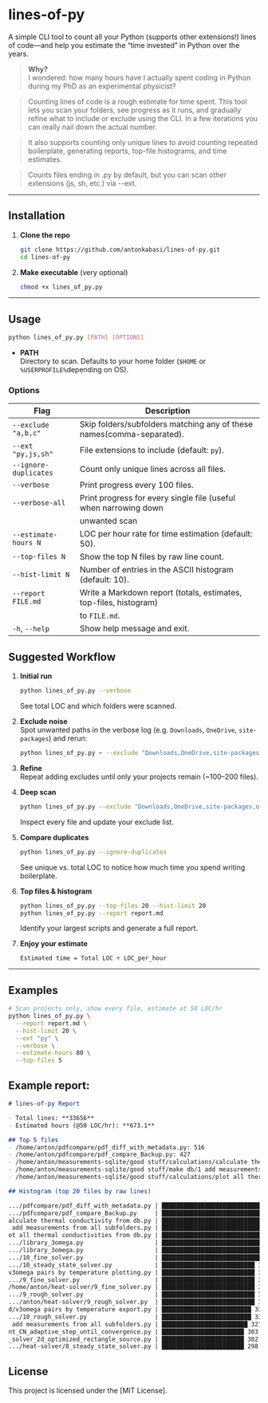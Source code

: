 # lines-of-py

A simple CLI tool to count all your Python (supports other extensions!) lines of code—and help you estimate the “time invested” in Python over the years.

> **Why?**  
> I wondered: how many hours have I actually spent coding in Python during my PhD as an experimental physicist? 

> Counting lines of code is a rough estimate for time spent. This tool lets you scan your folders, see progress as it runs, and gradually refine what to include or exclude using the CLI. In a few iterations you can really nail down the actual number.  

> It also supports counting only unique lines to avoid counting repeated boilerplate, generating reports, top-file histograms, and time estimates.

> Counts files ending in .py by default, but you can scan other extensions (js, sh, etc.) via --ext.
---

## Installation

1. **Clone the repo**  
   ```bash
   git clone https://github.com/antonkabasi/lines-of-py.git
   cd lines-of-py
   ```
2. **Make executable** (very optional)  
   ```bash
   chmod +x lines_of_py.py
   ```

---

## Usage

```bash
python lines_of_py.py [PATH] [OPTIONS]
```

- **PATH**  
  Directory to scan. Defaults to your home folder (`$HOME` or `%USERPROFILE%`depending on OS).

### Options

| Flag                     | Description                                                          |
|--------------------------|----------------------------------------------------------------------|
| `--exclude "a,b,c"`      | Skip folders/subfolders matching any of these names(comma-separated).|
| `--ext "py,js,sh"`       | File extensions to include (default: `py`).                          |
| `--ignore-duplicates`    | Count only unique lines across all files.                            |
| `--verbose`              | Print progress every 100 files.                                      |
| `--verbose-all`          | Print progress for every single file (useful when narrowing down     | 
|                          | unwanted scan                                                        |
| `--estimate-hours N`     | LOC per hour rate for time estimation (default: 50).                 |
| `--top-files N`          | Show the top N files by raw line count.                              |
| `--hist-limit N`         | Number of entries in the ASCII histogram (default: 10).              |
| `--report FILE.md`       | Write a Markdown report (totals, estimates, top-files, histogram)    |
|                          | to `FILE.md`.                                                        |
| `-h`, `--help`           | Show help message and exit.                                          |



## Suggested Workflow

1. **Initial run**  
   ```bash
   python lines_of_py.py --verbose
   ```
   See total LOC and which folders were scanned.

2. **Exclude noise**  
   Spot unwanted paths in the verbose log (e.g. `Downloads`, `OneDrive`, `site-packages`) and rerun:
   ```bash
   python lines_of_py.py ~ --exclude "Downloads,OneDrive,site-packages" --verbose
   ```

3. **Refine**  
   Repeat adding excludes until only your projects remain (~100–200 files).

4. **Deep scan**  
   ```bash
   python lines_of_py.py --exclude "Downloads,OneDrive,site-packages,other-noise" --verbose-all
   ```
   Inspect every file and update your exclude list.

5. **Compare duplicates**  
   ```bash
   python lines_of_py.py --ignore-duplicates
   ```
   See unique vs. total LOC to notice how much time you spend writing boilerplate.

6. **Top files & histogram**  
   ```bash
   python lines_of_py.py --top-files 20 --hist-limit 20
   python lines_of_py.py --report report.md
   ```
   Identify your largest scripts and generate a full report.

7. **Enjoy your estimate**  
   ```
   Estimated time = Total LOC ÷ LOC_per_hour
   ```

---

## Examples

```bash
# Scan projects only, show every file, estimate at 50 LOC/hr
python lines_of_py.py \
  --report report.md \
  --hist-limit 20 \
  --ext "py" \
  --verbose \
  --estimate-hours 80 \
  --top-files 5
```
## Example report:

```markdown
# lines-of-py Report

- Total lines: **33656**
- Estimated hours (@50 LOC/hr): **673.1**

## Top 5 files
- /home/anton/pdfcompare/pdf_diff_with_metadata.py: 516
- /home/anton/pdfcompare/pdf_compare_Backup.py: 427
- /home/anton/measurements-sqlite/good stuff/calculations/calculate thermal conductivity from db.py: 421
- /home/anton/measurements-sqlite/good stuff/make db/1 add measurements from all subfolders.py: 408
- /home/anton/measurements-sqlite/good stuff/calculations/plot all thermal conductivities from db.py: 399

## Histogram (top 20 files by raw lines)

.../pdfcompare/pdf_diff_with_metadata.py | ████████████████████████████████████████ 516
.../pdfcompare/pdf_compare_Backup.py     | █████████████████████████████████ 427
alculate thermal conductivity from db.py | ████████████████████████████████ 421
 add measurements from all subfolders.py | ███████████████████████████████ 408
ot all thermal conductivities from db.py | ██████████████████████████████ 399
.../library_3omega.py                    | █████████████████████████████ 381
.../library_3omega.py                    | █████████████████████████████ 381
.../10_fine_solver.py                    | █████████████████████████████ 379
.../10_steady_state_solver.py            | ██████████████████████████ 348
v3omega pairs by temperature plotting.py | ██████████████████████████ 343
.../9_fine_solver.py                     | ██████████████████████████ 343
/home/anton/heat-solver/9_fine_solver.py | ██████████████████████████ 343
.../9_rough_solver.py                    | ██████████████████████████ 342
.../anton/heat-solver/9_rough_solver.py  | ██████████████████████████ 342
d/v3omega pairs by temperature export.py | █████████████████████████ 334
.../10_rough_solver.py                   | █████████████████████████ 334
 add measurements from all subfolders.py | ████████████████████████ 321
nt_CN_adaptive_step_until_convergence.py | ███████████████████████ 303
_solver_2d_optimized_rectangle_source.py | ███████████████████████ 302
.../heat-solver/8_steady_state_solver.py | ███████████████████████ 298
```


## License

This project is licensed under the [MIT License].  
